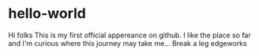 # hello-world
Hi folks
This is my first official appereance on github.
I like the place so far and I'm curious where this journey may take me...
Break a leg
edgeworks
